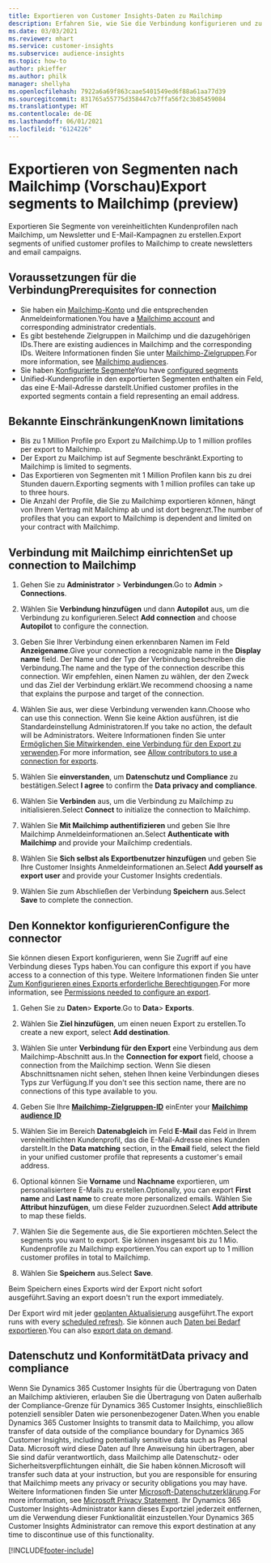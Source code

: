 ```yaml
---
title: Exportieren von Customer Insights-Daten zu Mailchimp
description: Erfahren Sie, wie Sie die Verbindung konfigurieren und zu Mailchimp exportieren.
ms.date: 03/03/2021
ms.reviewer: mhart
ms.service: customer-insights
ms.subservice: audience-insights
ms.topic: how-to
author: pkieffer
ms.author: philk
manager: shellyha
ms.openlocfilehash: 7922a6a69f863caae5401549ed6f88a61aa77d39
ms.sourcegitcommit: 831765a55775d358447cb7ffa56f2c3b85459084
ms.translationtype: HT
ms.contentlocale: de-DE
ms.lasthandoff: 06/01/2021
ms.locfileid: "6124226"
---
```

# <a name="export-segments-to-mailchimp-preview"></a><span data-ttu-id="47867-103">Exportieren von Segmenten nach Mailchimp (Vorschau)</span><span class="sxs-lookup"><span data-stu-id="47867-103">Export segments to Mailchimp (preview)</span></span>

<span data-ttu-id="47867-104">Exportieren Sie Segmente von vereinheitlichten Kundenprofilen nach Mailchimp, um Newsletter und E-Mail-Kampagnen zu erstellen.</span><span class="sxs-lookup"><span data-stu-id="47867-104">Export segments of unified customer profiles to Mailchimp to create newsletters and email campaigns.</span></span>

## <a name="prerequisites-for-connection"></a><span data-ttu-id="47867-105">Voraussetzungen für die Verbindung</span><span class="sxs-lookup"><span data-stu-id="47867-105">Prerequisites for connection</span></span>

-   <span data-ttu-id="47867-106">Sie haben ein [Mailchimp-Konto](https://mailchimp.com/) und die entsprechenden Anmeldeinformationen.</span><span class="sxs-lookup"><span data-stu-id="47867-106">You have a [Mailchimp account](https://mailchimp.com/) and corresponding administrator credentials.</span></span>
-   <span data-ttu-id="47867-107">Es gibt bestehende Zielgruppen in Mailchimp und die dazugehörigen IDs.</span><span class="sxs-lookup"><span data-stu-id="47867-107">There are existing audiences in Mailchimp and the corresponding IDs.</span></span> <span data-ttu-id="47867-108">Weitere Informationen finden Sie unter [Mailchimp-Zielgruppen](https://mailchimp.com/help/create-audience/).</span><span class="sxs-lookup"><span data-stu-id="47867-108">For more information, see [Mailchimp audiences](https://mailchimp.com/help/create-audience/).</span></span>
-   <span data-ttu-id="47867-109">Sie haben [Konfigurierte Segmente](segments.md)</span><span class="sxs-lookup"><span data-stu-id="47867-109">You have [configured segments](segments.md)</span></span>
-   <span data-ttu-id="47867-110">Unified-Kundenprofile in den exportierten Segmenten enthalten ein Feld, das eine E-Mail-Adresse darstellt.</span><span class="sxs-lookup"><span data-stu-id="47867-110">Unified customer profiles in the exported segments contain a field representing an email address.</span></span>

## <a name="known-limitations"></a><span data-ttu-id="47867-111">Bekannte Einschränkungen</span><span class="sxs-lookup"><span data-stu-id="47867-111">Known limitations</span></span>

- <span data-ttu-id="47867-112">Bis zu 1 Million Profile pro Export zu Mailchimp.</span><span class="sxs-lookup"><span data-stu-id="47867-112">Up to 1 million profiles per export to Mailchimp.</span></span>
- <span data-ttu-id="47867-113">Der Export zu Mailchimp ist auf Segmente beschränkt.</span><span class="sxs-lookup"><span data-stu-id="47867-113">Exporting to Mailchimp is limited to segments.</span></span>
- <span data-ttu-id="47867-114">Das Exportieren von Segmenten mit 1 Million Profilen kann bis zu drei Stunden dauern.</span><span class="sxs-lookup"><span data-stu-id="47867-114">Exporting segments with 1 million profiles can take up to three hours.</span></span> 
- <span data-ttu-id="47867-115">Die Anzahl der Profile, die Sie zu Mailchimp exportieren können, hängt von Ihrem Vertrag mit Mailchimp ab und ist dort begrenzt.</span><span class="sxs-lookup"><span data-stu-id="47867-115">The number of profiles that you can export to Mailchimp is dependent and limited on your contract with Mailchimp.</span></span>

## <a name="set-up-connection-to-mailchimp"></a><span data-ttu-id="47867-116">Verbindung mit Mailchimp einrichten</span><span class="sxs-lookup"><span data-stu-id="47867-116">Set up connection to Mailchimp</span></span>

1. <span data-ttu-id="47867-117">Gehen Sie zu **Administrator** > **Verbindungen**.</span><span class="sxs-lookup"><span data-stu-id="47867-117">Go to **Admin** > **Connections**.</span></span>

1. <span data-ttu-id="47867-118">Wählen Sie **Verbindung hinzufügen** und dann **Autopilot** aus, um die Verbindung zu konfigurieren.</span><span class="sxs-lookup"><span data-stu-id="47867-118">Select **Add connection** and choose **Autopilot** to configure the connection.</span></span>

1. <span data-ttu-id="47867-119">Geben Sie Ihrer Verbindung einen erkennbaren Namen im Feld **Anzeigename**.</span><span class="sxs-lookup"><span data-stu-id="47867-119">Give your connection a recognizable name in the **Display name** field.</span></span> <span data-ttu-id="47867-120">Der Name und der Typ der Verbindung beschreiben die Verbindung.</span><span class="sxs-lookup"><span data-stu-id="47867-120">The name and the type of the connection describe this connection.</span></span> <span data-ttu-id="47867-121">Wir empfehlen, einen Namen zu wählen, der den Zweck und das Ziel der Verbindung erklärt.</span><span class="sxs-lookup"><span data-stu-id="47867-121">We recommend choosing a name that explains the purpose and target of the connection.</span></span>

1. <span data-ttu-id="47867-122">Wählen Sie aus, wer diese Verbindung verwenden kann.</span><span class="sxs-lookup"><span data-stu-id="47867-122">Choose who can use this connection.</span></span> <span data-ttu-id="47867-123">Wenn Sie keine Aktion ausführen, ist die Standardeinstellung Administratoren.</span><span class="sxs-lookup"><span data-stu-id="47867-123">If you take no action, the default will be Administrators.</span></span> <span data-ttu-id="47867-124">Weitere Informationen finden Sie unter [Ermöglichen Sie Mitwirkenden, eine Verbindung für den Export zu verwenden](connections.md#allow-contributors-to-use-a-connection-for-exports).</span><span class="sxs-lookup"><span data-stu-id="47867-124">For more information, see [Allow contributors to use a connection for exports](connections.md#allow-contributors-to-use-a-connection-for-exports).</span></span>

1. <span data-ttu-id="47867-125">Wählen Sie **einverstanden**, um **Datenschutz und Compliance** zu bestätigen.</span><span class="sxs-lookup"><span data-stu-id="47867-125">Select **I agree** to confirm the **Data privacy and compliance**.</span></span>

1. <span data-ttu-id="47867-126">Wählen Sie **Verbinden** aus, um die Verbindung zu Mailchimp zu initialisieren.</span><span class="sxs-lookup"><span data-stu-id="47867-126">Select **Connect** to initialize the connection to Mailchimp.</span></span>

1. <span data-ttu-id="47867-127">Wählen Sie **Mit Mailchimp authentifizieren** und geben Sie Ihre Mailchimp Anmeldeinformationen an.</span><span class="sxs-lookup"><span data-stu-id="47867-127">Select **Authenticate with Mailchimp** and provide your Mailchimp credentials.</span></span>

1. <span data-ttu-id="47867-128">Wählen Sie **Sich selbst als Exportbenutzer hinzufügen** und geben Sie Ihre Customer Insights Anmeldeinformationen an.</span><span class="sxs-lookup"><span data-stu-id="47867-128">Select **Add yourself as export user** and provide your Customer Insights credentials.</span></span>

1. <span data-ttu-id="47867-129">Wählen Sie zum Abschließen der Verbindung **Speichern** aus.</span><span class="sxs-lookup"><span data-stu-id="47867-129">Select **Save** to complete the connection.</span></span> 

## <a name="configure-the-connector"></a><span data-ttu-id="47867-130">Den Konnektor konfigurieren</span><span class="sxs-lookup"><span data-stu-id="47867-130">Configure the connector</span></span>

<span data-ttu-id="47867-131">Sie können diesen Export konfigurieren, wenn Sie Zugriff auf eine Verbindung dieses Typs haben.</span><span class="sxs-lookup"><span data-stu-id="47867-131">You can configure this export if you have access to a connection of this type.</span></span> <span data-ttu-id="47867-132">Weitere Informationen finden Sie unter [Zum Konfigurieren eines Exports erforderliche Berechtigungen](export-destinations.md#set-up-a-new-export).</span><span class="sxs-lookup"><span data-stu-id="47867-132">For more information, see [Permissions needed to configure an export](export-destinations.md#set-up-a-new-export).</span></span>

1. <span data-ttu-id="47867-133">Gehen Sie zu **Daten**> **Exporte**.</span><span class="sxs-lookup"><span data-stu-id="47867-133">Go to **Data**> **Exports**.</span></span>

1. <span data-ttu-id="47867-134">Wählen Sie **Ziel hinzufügen**, um einen neuen Export zu erstellen.</span><span class="sxs-lookup"><span data-stu-id="47867-134">To create a new export, select **Add destination**.</span></span>

1. <span data-ttu-id="47867-135">Wählen Sie unter **Verbindung für den Export** eine Verbindung aus dem Mailchimp-Abschnitt aus.</span><span class="sxs-lookup"><span data-stu-id="47867-135">In the **Connection for export** field, choose a connection from the Mailchimp section.</span></span> <span data-ttu-id="47867-136">Wenn Sie diesen Abschnittsnamen nicht sehen, stehen Ihnen keine Verbindungen dieses Typs zur Verfügung.</span><span class="sxs-lookup"><span data-stu-id="47867-136">If you don't see this section name, there are no connections of this type available to you.</span></span>

1. <span data-ttu-id="47867-137">Geben Sie Ihre **[Mailchimp-Zielgruppen-ID](https://mailchimp.com/help/find-audience-id/)** ein</span><span class="sxs-lookup"><span data-stu-id="47867-137">Enter your **[Mailchimp audience ID](https://mailchimp.com/help/find-audience-id/)**</span></span>

3. <span data-ttu-id="47867-138">Wählen Sie im Bereich **Datenabgleich** im Feld **E-Mail** das Feld in Ihrem vereinheitlichten Kundenprofil, das die E-Mail-Adresse eines Kunden darstellt.</span><span class="sxs-lookup"><span data-stu-id="47867-138">In the **Data matching** section, in the **Email** field, select the field in your unified customer profile that represents a customer's email address.</span></span> 

1. <span data-ttu-id="47867-139">Optional können Sie **Vorname** und **Nachname** exportieren, um personalisiertere E-Mails zu erstellen.</span><span class="sxs-lookup"><span data-stu-id="47867-139">Optionally, you can export **First name** and **Last name** to create more personalized emails.</span></span> <span data-ttu-id="47867-140">Wählen Sie **Attribut hinzufügen**, um diese Felder zuzuordnen.</span><span class="sxs-lookup"><span data-stu-id="47867-140">Select **Add attribute** to map these fields.</span></span>

1. <span data-ttu-id="47867-141">Wählen Sie die Segemente aus, die Sie exportieren möchten.</span><span class="sxs-lookup"><span data-stu-id="47867-141">Select the segments you want to export.</span></span> <span data-ttu-id="47867-142">Sie können insgesamt bis zu 1 Mio. Kundenprofile zu Mailchimp exportieren.</span><span class="sxs-lookup"><span data-stu-id="47867-142">You can export up to 1 million customer profiles in total to Mailchimp.</span></span>

1. <span data-ttu-id="47867-143">Wählen Sie **Speichern** aus.</span><span class="sxs-lookup"><span data-stu-id="47867-143">Select **Save**.</span></span>

<span data-ttu-id="47867-144">Beim Speichern eines Exports wird der Export nicht sofort ausgeführt.</span><span class="sxs-lookup"><span data-stu-id="47867-144">Saving an export doesn't run the export immediately.</span></span>

<span data-ttu-id="47867-145">Der Export wird mit jeder [geplanten Aktualisierung](system.md#schedule-tab) ausgeführt.</span><span class="sxs-lookup"><span data-stu-id="47867-145">The export runs with every [scheduled refresh](system.md#schedule-tab).</span></span> <span data-ttu-id="47867-146">Sie können auch [Daten bei Bedarf exportieren](export-destinations.md#run-exports-on-demand).</span><span class="sxs-lookup"><span data-stu-id="47867-146">You can also [export data on demand](export-destinations.md#run-exports-on-demand).</span></span> 

## <a name="data-privacy-and-compliance"></a><span data-ttu-id="47867-147">Datenschutz und Konformität</span><span class="sxs-lookup"><span data-stu-id="47867-147">Data privacy and compliance</span></span>

<span data-ttu-id="47867-148">Wenn Sie Dynamics 365 Customer Insights für die Übertragung von Daten an Mailchimp aktivieren, erlauben Sie die Übertragung von Daten außerhalb der Compliance-Grenze für Dynamics 365 Customer Insights, einschließlich potenziell sensibler Daten wie personenbezogener Daten.</span><span class="sxs-lookup"><span data-stu-id="47867-148">When you enable Dynamics 365 Customer Insights to transmit data to Mailchimp, you allow transfer of data outside of the compliance boundary for Dynamics 365 Customer Insights, including potentially sensitive data such as Personal Data.</span></span> <span data-ttu-id="47867-149">Microsoft wird diese Daten auf Ihre Anweisung hin übertragen, aber Sie sind dafür verantwortlich, dass Mailchimp alle Datenschutz- oder Sicherheitsverpflichtungen einhält, die Sie haben können.</span><span class="sxs-lookup"><span data-stu-id="47867-149">Microsoft will transfer such data at your instruction, but you are responsible for ensuring that Mailchimp meets any privacy or security obligations you may have.</span></span> <span data-ttu-id="47867-150">Weitere Informationen finden Sie unter [Microsoft-Datenschutzerklärung](https://go.microsoft.com/fwlink/?linkid=396732).</span><span class="sxs-lookup"><span data-stu-id="47867-150">For more information, see [Microsoft Privacy Statement](https://go.microsoft.com/fwlink/?linkid=396732).</span></span>
<span data-ttu-id="47867-151">Ihr Dynamics 365 Customer Insights-Administrator kann dieses Exportziel jederzeit entfernen, um die Verwendung dieser Funktionalität einzustellen.</span><span class="sxs-lookup"><span data-stu-id="47867-151">Your Dynamics 365 Customer Insights Administrator can remove this export destination at any time to discontinue use of this functionality.</span></span>

[!INCLUDE[footer-include](../includes/footer-banner.md)]
